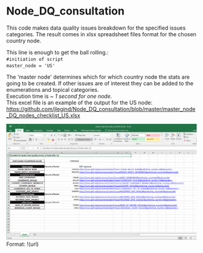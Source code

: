 # Node_DQ_consultation

This code makes data quality issues breakdown for the specified issues categories. The result comes in xlsx spreadsheet files format for the chosen country node.

This line is enough to get the ball rolling.:  
`#initiation of script`  
`master_node = 'US'`  

The 'master node' determines which for which country node the stats are going to be created.
If other issues are of interest they can be added to the enumerations and topical categories.  
Execution time is _~ 1 second for one node._   
This excel file is an example of the output for the US node: https://github.com/jlegind/Node_DQ_consultation/blob/master/master_node_DQ_nodes_checklist_US.xlsx

![sample image](https://github.com/jlegind/Node_DQ_consultation/blob/master/Consultation_sample_sheet_US.png)  
Format: !(url)
